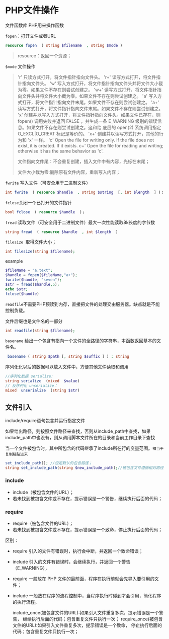 # PHP文件操作

文件函数库
PHP用来操作函数

``fopen``：打开文件或者URL

```php
resource fopen  ( string $filename  , string $mode )
```

> resource：返回一个资源；

``$mode`` 文件操作

>'r'  只读方式打开，将文件指针指向文件头。
>'r+'  读写方式打开，将文件指针指向文件头。
>'w'  写入方式打开，将文件指针指向文件头并将文件大小截为零。如果文件不存在则尝试创建之。
>'w+'  读写方式打开，将文件指针指向文件头并将文件大小截为零。如果文件不存在则尝试创建之。
>'a'  写入方式打开，将文件指针指向文件末尾。如果文件不存在则尝试创建之。
>'a+'  读写方式打开，将文件指针指向文件末尾。如果文件不存在则尝试创建之。
>'x'  创建并以写入方式打开，将文件指针指向文件头。如果文件已存在，则 fopen()  调用失败并返回 FALSE ，并生成一条 E_WARNING  级别的错误信息。如果文件不存在则尝试创建之。这和给 底层的 open(2) 系统调用指定 O_EXCL|O_CREAT 标记是等价的。
>'x+'  创建并以读写方式打开，其他的行为和 'x' 一样。
>'c'  Open the file for writing only. If the file does not exist, it is created. If it exists.
>c+'  Open the file for reading and writing; otherwise it has the same behavior as 'c'.
>
>文件指向文件尾：不会重复创建，插入文件中有内容，光标在末尾；
>
>文件大小截为零:删除原有文件内容，重新写入内容；

``fwrite`` 写入文件（可安全用于二进制文件）

```php
int fwrite  ( resource $handle  , string $string  [, int $length  ] )；
```

``fclose``关闭一个已打开的文件指针

```php
bool fclose  ( resource $handle  )；
```

``fread`` 读取文件（可安全用于二进制文件）最大一次性能读取8k长度的字节数

```php
string fread  ( resource $handle  , int $length  )
```

``filesize ``取得文件大小；

```php
int filesize(string $filename);
```

example

```php
$fileName = "a.text";
$handle = fopen($fileName,"a+");
fwrite($handle, "seven");
$str = fread($handle,5);
echo $str;
fclose($handle)
```

``readfile``不需要PHP预读到内存，直接把文件的处理交由服务器。缺点就是不能控制负载。

文件后缀也是文件名的一部分

```php
int readfile(string $filename);
```

``basename`` 给出一个包含有指向一个文件的全路径的字符串，本函数返回基本的文件名。

```php
 basename ( string $path [, string $suffix ] ) : string
```



序列化化以后的数据可以放入文件中，方便其他文件读取和调用

```php
//序列化数据 serialize:
string serialize  (mixed  $value)
// 反序列化 unserialize：
mixed  unserialize  (string $str)
```





## 文件引入

include/require语句包含并运行指定文件

如果给出路径，则按照文件路径来查找，否则从include_path中查找，如果include_path中也没有，则从调用脚本文件所在的目录和当前工作目录下查找

当一个文件被包含时，其中所包含的代码继承了include所在行的变量范围。``相当于复制粘贴进来``

```php
set_include_path(); //设定默认的包含路径；
string set_include_path(string $new_include_path);//被包含文件遵循相对路径规则；
```



###  include

- include（被包含文件的URL）；
- 若未找到被包含文件或不存在，提示错误是一个警告，继续执行后面的代码；

### require

- require（被包含文件的URL）；
- 若未找到被包含文件或不存在，提示错误是一个致命，停止执行后面的代码；

区别：　

- require 引入的文件有错误时，执行会中断，并返回一个致命错误；
- include 引入的文件有错误时，会继续执行，并返回一个警告（E_WARNING），
- require 一般放在 PHP 文件的最前面，程序在执行前就会先导入要引用的文件；
- include 一般放在程序的流程控制中，当程序执行时碰到才会引用，简化程序的执行流程。

   include_once(被包含文件的URL):如果引入文件重复多次，提示错误是一个警告，
   	继续执行后面的代码；包含重复文件只执行一次；
   	require_once(被包含文件的URL):如果引入文件重复多次，提示错误是一个致命，
   	停止执行后面的代码；包含重复文件只执行一次；